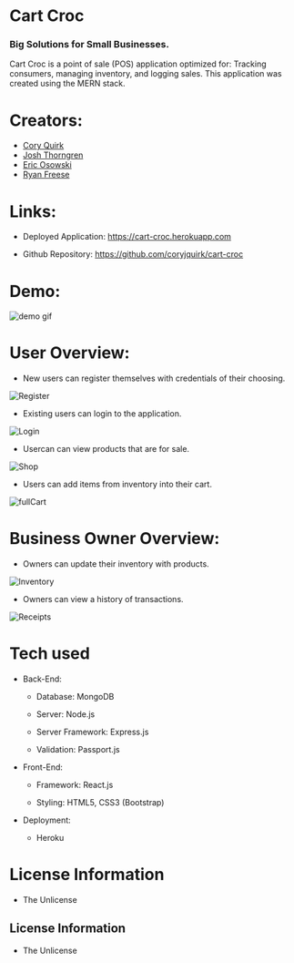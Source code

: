 # Cart Croc
### Big Solutions for Small Businesses. 
Cart Croc is a point of sale (POS) application optimized for: Tracking consumers, managing inventory, and logging sales. This application was created using the MERN stack.

# Creators:
- [Cory Quirk](https://github.com/coryjquirk "Cory")
- [Josh Thorngren](https://github.com/josh8903 "Josh")
- [Eric Osowski](https://github.com/EricJamesOsowski "Eric")
- [Ryan Freese](https://github.com/KeepTheLidOnTight "Ryan")


# Links:
* Deployed Application: https://cart-croc.herokuapp.com

* Github Repository: https://github.com/coryjquirk/cart-croc

# Demo:
![demo gif](https://media.giphy.com/media/Pj11Y6l80MFN0FG9Bl/giphy.gif)



# User Overview:
- New users can register themselves with credentials of their choosing.

![Register](registerimage)

- Existing users can login to the application.

![Login](loginimage)

- Usercan can view products that are for sale.

![Shop](shopimage)

- Users can add items from inventory into their cart.

![fullCart](cartimage)

# Business Owner Overview:
- Owners can update their inventory with products.

![Inventory](addInventory)

- Owners can view a history of transactions.

![Receipts](receipts)

# Tech used
- Back-End:

    - Database: MongoDB

    - Server: Node.js

    - Server Framework: Express.js

    - Validation: Passport.js

- Front-End:

    - Framework: React.js

    - Styling: HTML5, CSS3 (Bootstrap)

- Deployment:

    - Heroku

# License Information
* The Unlicense

## License Information

- The Unlicense
